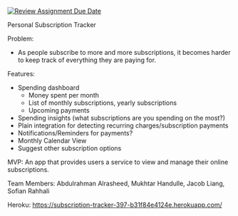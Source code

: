 [![Review Assignment Due Date](https://classroom.github.com/assets/deadline-readme-button-22041afd0340ce965d47ae6ef1cefeee28c7c493a6346c4f15d667ab976d596c.svg)](https://classroom.github.com/a/DBaAVOQl)

Personal Subscription Tracker

Problem:
- As people subscribe to more and more subscriptions, it becomes harder to keep track of everything they are paying for.

Features:
- Spending dashboard
    - Money spent per month
    - List of monthly subscriptions, yearly subscriptions
    - Upcoming payments
- Spending insights (what subscriptions are you spending on the most?)
- Plain integration for detecting recurring charges/subscription payments  
- Notifications/Reminders for payments?
- Monthly Calendar View
- Suggest other subscription options

MVP: An app that provides users a service to view and manage their online subscriptions.

Team Members: Abdulrahman Alrasheed, Mukhtar Handulle, Jacob Liang, Sofian Rahhali

Heroku: https://subscription-tracker-397-b31f84e4124e.herokuapp.com/

